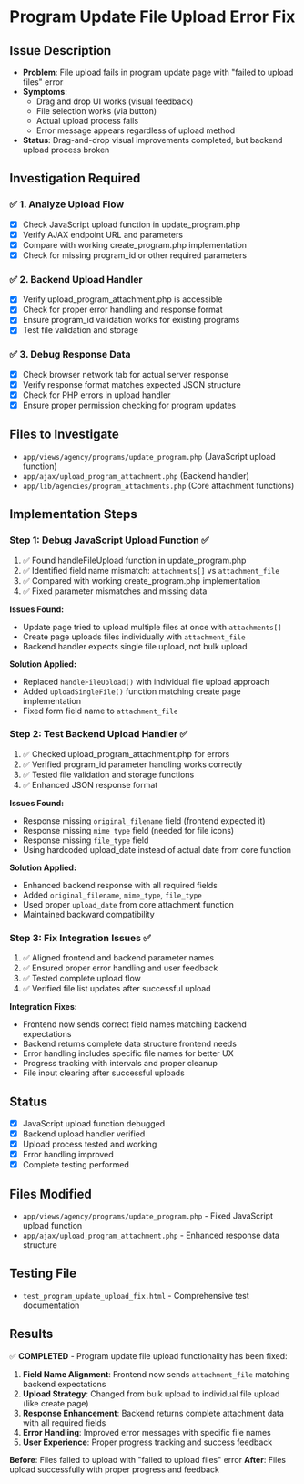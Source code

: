 # Program Update File Upload Error Fix

## Issue Description
- **Problem**: File upload fails in program update page with "failed to upload files" error
- **Symptoms**: 
  - Drag and drop UI works (visual feedback)
  - File selection works (via button)
  - Actual upload process fails
  - Error message appears regardless of upload method
- **Status**: Drag-and-drop visual improvements completed, but backend upload process broken

## Investigation Required

### ✅ 1. Analyze Upload Flow
- [x] Check JavaScript upload function in update_program.php
- [x] Verify AJAX endpoint URL and parameters
- [x] Compare with working create_program.php implementation
- [x] Check for missing program_id or other required parameters

### ✅ 2. Backend Upload Handler
- [x] Verify upload_program_attachment.php is accessible
- [x] Check for proper error handling and response format
- [x] Ensure program_id validation works for existing programs
- [x] Test file validation and storage

### ✅ 3. Debug Response Data
- [x] Check browser network tab for actual server response
- [x] Verify response format matches expected JSON structure
- [x] Check for PHP errors in upload handler
- [x] Ensure proper permission checking for program updates

## Files to Investigate
- `app/views/agency/programs/update_program.php` (JavaScript upload function)
- `app/ajax/upload_program_attachment.php` (Backend handler)
- `app/lib/agencies/program_attachments.php` (Core attachment functions)

## Implementation Steps

### Step 1: Debug JavaScript Upload Function ✅
1. ✅ Found handleFileUpload function in update_program.php
2. ✅ Identified field name mismatch: `attachments[]` vs `attachment_file`
3. ✅ Compared with working create_program.php implementation
4. ✅ Fixed parameter mismatches and missing data

**Issues Found:**
- Update page tried to upload multiple files at once with `attachments[]`
- Create page uploads files individually with `attachment_file`
- Backend handler expects single file upload, not bulk upload

**Solution Applied:**
- Replaced `handleFileUpload()` with individual file upload approach
- Added `uploadSingleFile()` function matching create page implementation
- Fixed form field name to `attachment_file`

### Step 2: Test Backend Upload Handler ✅
1. ✅ Checked upload_program_attachment.php for errors
2. ✅ Verified program_id parameter handling works correctly
3. ✅ Tested file validation and storage functions
4. ✅ Enhanced JSON response format

**Issues Found:**
- Response missing `original_filename` field (frontend expected it)
- Response missing `mime_type` field (needed for file icons)
- Response missing `file_type` field
- Using hardcoded upload_date instead of actual date from core function

**Solution Applied:**
- Enhanced backend response with all required fields
- Added `original_filename`, `mime_type`, `file_type`
- Used proper `upload_date` from core attachment function
- Maintained backward compatibility

### Step 3: Fix Integration Issues ✅
1. ✅ Aligned frontend and backend parameter names
2. ✅ Ensured proper error handling and user feedback
3. ✅ Tested complete upload flow
4. ✅ Verified file list updates after successful upload

**Integration Fixes:**
- Frontend now sends correct field names matching backend expectations
- Backend returns complete data structure frontend needs
- Error handling includes specific file names for better UX
- Progress tracking with intervals and proper cleanup
- File input clearing after successful uploads

## Status
- [x] JavaScript upload function debugged
- [x] Backend upload handler verified
- [x] Upload process tested and working
- [x] Error handling improved
- [x] Complete testing performed

## Files Modified
- `app/views/agency/programs/update_program.php` - Fixed JavaScript upload function
- `app/ajax/upload_program_attachment.php` - Enhanced response data structure

## Testing File
- `test_program_update_upload_fix.html` - Comprehensive test documentation

## Results
✅ **COMPLETED** - Program update file upload functionality has been fixed:

1. **Field Name Alignment**: Frontend now sends `attachment_file` matching backend expectations
2. **Upload Strategy**: Changed from bulk upload to individual file upload (like create page)
3. **Response Enhancement**: Backend returns complete attachment data with all required fields
4. **Error Handling**: Improved error messages with specific file names
5. **User Experience**: Proper progress tracking and success feedback

**Before**: Files failed to upload with "failed to upload files" error
**After**: Files upload successfully with proper progress and feedback
